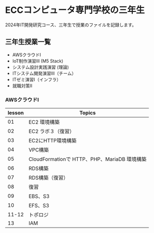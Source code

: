 # ECCコンピュータ専門学校の三年生

2024年IT開発研究コース、三年生で授業のファイルを記録します。

## 三年生授業一覧

* AWSクラウドI
* IoT制作演習III (M5 Stack)
* システム設計実践演習 (理論)
* ITシステム開発演習III（チーム）
* ITゼミ演習I（インフラ）
* 就職対策II


### AWSクラウドI
| lesson | Topics |
|---|---|
| 01 | EC2 環境構築 |
| 02 | EC2 ラボ３（復習） |
| 03 | EC2にHTTP環境構築 |　
| 04 | VPC構築 |
| 05 | CloudFormationで HTTP、PHP、MariaDB 環境構築 |
| 06 | RDS構築 |
| 07 | RDS構築（復習） |
| 08 | 復習 |
| 09 | EBS、S3 |
| 10 | EFS、S3 |
| 11-12 | トポロジ |
| 13 | IAM |

